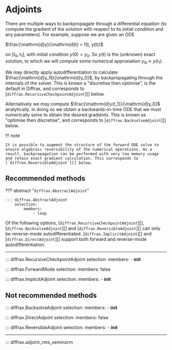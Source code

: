 # Adjoints

There are multiple ways to backpropagate through a differential equation (to compute the gradient of the solution with respect to its initial condition and any parameters). For example, suppose we are given an ODE

$\frac{\mathrm{d}y}{\mathrm{d}t} = f(t, y(t))$

on $[t_0, t_1]$, with initial condition $y(0) = y_0$. So $y(t)$ is the (unknown) exact solution, to which we will compute some numerical approxiation $y_N \approx y(t_1)$.

We may directly apply autodifferentiation to calculate $\frac{\mathrm{d}y_N}{\mathrm{d}y_0}$, by backpropagating through the internals of the solver. This is known a "discretise then optimise", is the default in Diffrax, and corresponds to [`diffrax.RecursiveCheckpointAdjoint`][] below.

Alternatively we may compute $\frac{\mathrm{d}y(t_1)}{\mathrm{d}y_0}$ analytically. In doing so we obtain a backwards-in-time ODE that we must numerically solve to obtain the desired gradients. This is known as "optimise then discretise", and corresponds to [`diffrax.BacksolveAdjoint`][] below.

!!! note

    It is possible to augment the structure of the forward ODE solve to ensure algebraic reversibility of the numerical operations. As a result, backpropagation can be performed with very low memory usage and retain exact gradient calculation. This corresponds to [`diffrax.ReversibleAdjoint`][] below.

## Recommended methods

??? abstract "`diffrax.AbstractAdjoint`"

    ::: diffrax.AbstractAdjoint
        selection:
            members:
                - loop

Of the following options, [`diffrax.RecursiveCheckpointAdjoint`][], [`diffrax.BacksolveAdjoint`][] and [`diffrax.ReversibleAdjoint`][] can only be reverse-mode autodifferentiated. [`diffrax.ImplicitAdjoint`][] and [`diffrax.DirectAdjoint`][] support both forward and reverse-mode autodifferentiation.

---

::: diffrax.RecursiveCheckpointAdjoint
    selection:
        members:
            - __init__


::: diffrax.ForwardMode
    selection: 
        members: false


::: diffrax.ImplicitAdjoint
    selection:
        members:
            - __init__

## Not recommended methods

::: diffrax.BacksolveAdjoint
    selection:
        members:
            - __init__

::: diffrax.DirectAdjoint
    selection:
        members: false

::: diffrax.ReversibleAdjoint
    selection:
        members:
            - __init__

---

::: diffrax.adjoint_rms_seminorm
